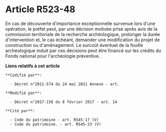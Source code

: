 # Article R523-48

En cas de découverte d'importance exceptionnelle survenue lors d'une opération, le préfet peut, par une décision motivée
prise après avis de la     commission territoriale de la recherche archéologique, prolonger la durée d'intervention et, le
cas échéant, demander une modification du projet de construction ou d'aménagement. Le surcoût éventuel de la fouille
archéologique induit par ces décisions peut être financé sur les crédits du Fonds national pour l'archéologie préventive.

**Liens relatifs à cet article**

	**Codifié par**:

	  - Décret n°2011-574 du 24 mai 2011 Annexe - art.

	**Modifié par**:

	  - Décret n°2017-156 du 8 février 2017 - art. 14

	**Cité par**:

	  - Code du patrimoine - art. R545-17 (V)
	  - Code du patrimoine. - art. R545-23 (V)
